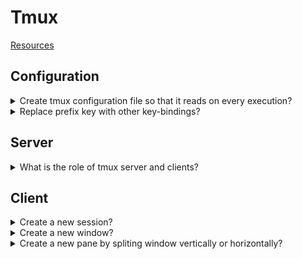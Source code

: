 # Tmux
[Resources](README.md)

## Configuration

<details>
<summary>Create tmux configuration file so that it reads on every execution?</summary>

> ```sh
> touch ~/.tmux.conf
> ``````
>
> ---
> **Resources**
> - https://www.youtube.com - https://www.youtube.com/watch?v=UxbiDtEXuxg
> ---
> **References**
> - https://man.openbsd.org - https://man.openbsd.org/tmux
> - https://github.com - https://github.com/tmux/tmux/wiki
> ---
</details>

<details>
<summary>Replace prefix key with other key-bindings?</summary>

> Default prefix key is `Ctrl-b`.
>
> ```conf
> set-option -g prefix C-n
> set-option -g prefix2 C-f
> ``````
> ---
> **Resources**
> - https://www.youtube.com - https://www.youtube.com/watch?v=UxbiDtEXuxg
> ---
> **References**
> - https://man.openbsd.org - https://man.openbsd.org/tmux
> ---
</details>

## Server

<details>
<summary>What is the role of tmux server and clients?</summary>

> **Description**
>
> tmux keeps all its state in a single main process, called the tmux server.
> This runs in the background and manages all the programs running inside tmux
> and keeps track of their output. The tmux server is started automatically
> when the user runs a tmux command and by default exits when there are no
> running programs.
>
> Users attach to the tmux server by starting a client.
>
> ---
> **Resources**
> - https://www.youtube.com - https://www.youtube.com/watch?v=UxbiDtEXuxg
>
> ---
> **References**
> - https://man.openbsd.org - https://man.openbsd.org/tmux
> ---
</details>

## Client

<details>
<summary>Create a new session?</summary>

> ```sh
> tmux new-session -s session-name
> ``````
>
> Shortcut: `C-s`
>
> ---
> **Resources**
> - https://www.youtube.com - https://www.youtube.com/watch?v=UxbiDtEXuxg
>
> ---
> **References**
> - https://man.openbsd.org - https://man.openbsd.org/tmux
---
</details>

<details>
<summary>Create a new window?</summary>

> **Description**
>
> ```sh
> tmux new-window -n window-name
> ``````
>
> Shortcut: `C-c`
>
> ---
> **Resources**
> - https://www.youtube.com - https://www.youtube.com/watch?v=UxbiDtEXuxg
>
> ---
> **References**
> - https://man.openbsd.org - https://man.openbsd.org/tmux
---
</details>

<details>
<summary>Create a new pane by spliting window vertically or horizontally?</summary>

> Shortcut:
> - vertically split by `C-%`
> - horizontally split by `C-"`
>
> ---
> **Resources**
> - https://www.youtube.com - https://www.youtube.com/watch?v=UxbiDtEXuxg
>
> ---
> **References**
> - https://man.openbsd.org - https://man.openbsd.org/tmux
---
</details>
